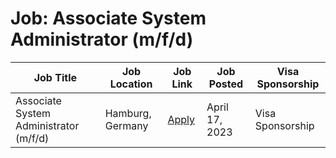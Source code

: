 # Job: Associate System Administrator (m/f/d)

| Job Title | Job Location | Job Link | Job Posted | Visa Sponsorship |
| --- | --- | --- | --- | --- |
| Associate System Administrator (m/f/d) | Hamburg, Germany | [Apply](https://bigpoint.jobs.personio.de/job/1072010?display=en) | April 17, 2023 | Visa Sponsorship |
